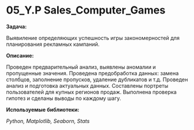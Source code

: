# 05_Y.P Sales_Computer_Games

**Задача:**

Выявиление определяющих успешность игры закономерностей для планирования рекламных кампаний.

**Описание:**

Проведен предварительный анализ, выявлены аномалии и пропущенные значения.
Проведена предобработка данных: замена столбцов, заполнение пропусков, удаление дубликатов и т.д.
Проведен анализ и подготовка актуальных данных. Составлены портреты пользователей для купных регионов продаж. Выполнена проверка гипотез и сделаны выводы по каждому шагу.

**Используемые библиотеки:**

<i>Python, Matplotlib, Seaborn, Stats
